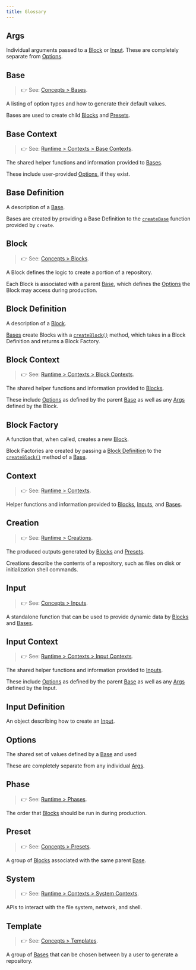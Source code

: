 ```yaml
---
title: Glossary
---
```


## Args

Individual arguments passed to a [Block](./concepts/blocks) or [Input](./runtime/inputs).
These are completely separate from [Options](#options).

## Base

> 👉 See: [Concepts > Bases](./concepts/bases).

A listing of option types and how to generate their default values.

Bases are used to create child [Blocks](#block) and [Presets](#preset).

## Base Context

> 👉 See: [Runtime > Contexts > Base Contexts](./runtime/contexts#base-contexts).

The shared helper functions and information provided to [Bases](#bases).

These include user-provided [Options](#options), if they exist.

## Base Definition

A description of a [Base](#base).

Bases are created by providing a Base Definition to the [`createBase`](./apis/creators#createbase) function provided by `create`.

## Block

> 👉 See: [Concepts > Blocks](./concepts/blocks).

A Block defines the logic to create a portion of a repository.

Each Block is associated with a parent [Base](#base), which defines the [Options](#options) the Block may access during production.

## Block Definition

A description of a [Block](#block).

[Bases](#base) create Blocks with a [`createBlock()`](./apis/creators#createblock) method, which takes in a Block Definition and returns a Block Factory.

## Block Context

> 👉 See: [Runtime > Contexts > Block Contexts](./runtime/contexts#block-contexts).

The shared helper functions and information provided to [Blocks](#block).

These include [Options](#options) as defined by the parent [Base](#base) as well as any [Args](#args) defined by the Block.

## Block Factory

A function that, when called, creates a new [Block](#block).

Block Factories are created by passing a [Block Definition](#block-definition) to the [`createBlock()`](./apis/creators#createblock) method of a [Base](#base).

## Context

> 👉 See: [Runtime > Contexts](./runtime/contexts).

Helper functions and information provided to [Blocks](#block), [Inputs](#input), and [Bases](#base).

## Creation

> 👉 See: [Runtime > Creations](./runtime/creations).

The produced outputs generated by [Blocks](#block) and [Presets](#preset).

Creations describe the contents of a repository, such as files on disk or initialization shell commands.

## Input

> 👉 See: [Concepts > Inputs](./runtime/inputs).

A standalone function that can be used to provide dynamic data by [Blocks](#block) and [Bases](#base).

## Input Context

> 👉 See: [Runtime > Contexts > Input Contexts](./runtime/contexts#input-contexts).

The shared helper functions and information provided to [Inputs](#input).

These include [Options](#options) as defined by the parent [Base](#base) as well as any [Args](#args) defined by the Input.

## Input Definition

An object describing how to create an [Input](#input).

## Options

The shared set of values defined by a [Base](#base) and used

These are completely separate from any individual [Args](#args).

## Phase

> 👉 See: [Runtime > Phases](./runtime/phases).

The order that [Blocks](#block) should be run in during production.

## Preset

> 👉 See: [Concepts > Presets](./concepts/presets).

A group of [Blocks](#block) associated with the same parent [Base](#base).

## System

> 👉 See: [Runtime > Contexts > System Contexts](./runtime/contexts#system-contexts).

APIs to interact with the file system, network, and shell.

## Template

> 👉 See: [Concepts > Templates](./concepts/templates).

A group of [Bases](#base) that can be chosen between by a user to generate a repository.
